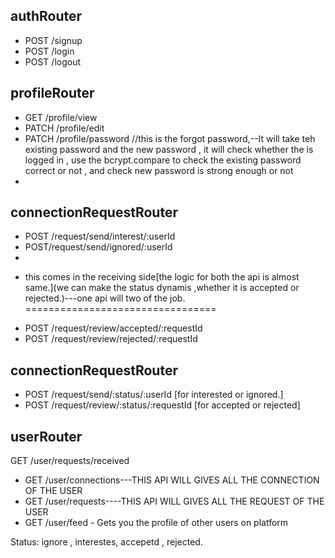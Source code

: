 



## authRouter
- POST /signup
- POST /login
- POST /logout

## profileRouter
- GET /profile/view
- PATCH /profile/edit
- PATCH /profile/password    //this is the forgot password,--It will take teh existing password and the new password , it will check whether the is logged in , use the bcrypt.compare  to check the existing password correct or not , and check new password is strong enough or not 
- 

## connectionRequestRouter
- POST /request/send/interest/:userId
- POST/request/send/ignored/:userId
- 
* this comes in the receiving side[the logic for both the api is almost same.](we can make the status dynamis ,whether it is accepted or rejected.)---one api will two of the job.
=================================
- POST /request/review/accepted/:requestId
- POST /request/review/rejected/:requestId


## connectionRequestRouter
- POST /request/send/:status/:userId   [for interested or ignored.]
- POST /request/review/:status/:requestId  [for accepted or rejected]

## userRouter
GET /user/requests/received
- GET /user/connections---THIS API WILL GIVES ALL THE CONNECTION OF THE USER
- GET /user/requests----THIS API WILL GIVES ALL THE REQUEST OF THE USER
- GET /user/feed - Gets you the profile of other users on platform


Status: ignore , interestes, accepetd , rejected.